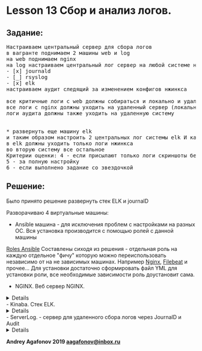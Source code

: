 # Lesson 13 Сбор и анализ логов.

## Задание:
<pre>
Настраиваем центральный сервер для сбора логов
в вагранте поднимаем 2 машины web и log
на web поднимаем nginx
на log настраиваем центральный лог сервер на любой системе на выбор
- [x] journald
- [_] rsyslog
- [x] elk 
настраиваем аудит следящий за изменением конфигов нжинкса 

все критичные логи с web должны собираться и локально и удаленно
все логи с nginx должны уходить на удаленный сервер (локально только критичные)
логи аудита должны также уходить на удаленную систему


* развернуть еще машину elk
и таким образом настроить 2 центральных лог системы elk И какую либо еще
в elk должны уходить только логи нжинкса
во вторую систему все остальное
Критерии оценки: 4 - если присылают только логи скриншоты без вагранта
5 - за полную настройку
6 - если выполнено задание со звездочкой
</pre>


## Решение:
Было принято решение развернуть стек ELK и journalD 

Разворачиваю 4 виртуальные машины:
 - Ansible машина - для исключения проблем с настройками на разных ОС. Вся установка производится с помощью ролей с данной машины 
 
[Roles Ansible](ansible) Составлены сиходя из решения - отдельная роль на каждую отдельное "фичу" которую можно переиспользовать независимо от на не зависимых машинах. Например [Nginx](ansible/roles/roles/nginx), [Filebeat](ansible/roles/roles/filebeat) и прочее... Для установки достаточно сформировать файл YML для установки роли, все необходимые зависимости роль доустановит сама.
 
 - NGINX. Веб сервер NGINX.
 <details> 
- Разворачиваю веб сервер [NGINX](ansible/roles/roles/nginx) который размещает на 80 порту [веб страничку](http://192.168.11.141), для удаленного сбора логов в стеке ELK
- Установливаем [filebat](ansible/roles/roles/filebeat), который отправляет выбранные логи (access и error) в Logstash, который в свою очередь отправляется в ElasicSearch. 
- Сервис [auditd](ansible/roles/roles/auditd_client/tasks/main.yml) отправляет все сообщения auditd на сервер ServerLog (log2).
- Сервис [systemd-journal-upload](ansible/roles/roles/sd_jd_client) отправляет логи kournald на сервер логов
 </details> 
 - Kinaba. Стек ELK.
 <details> 
 На машине в Docker разворачивается стек ELK [elasticsearch, kibana и logstash](ansible/roles/roles/kibana/tasks/main.yml). Веб "морда" [слушает](http://192.168.11.140:5601) на стандартном порту 5601.
 При первом входе необходимо указать "Index patterns" - в нашем случае достаточно указать "*" и @timestamp в качестве временной метки.
 </details> 
 - ServerLog. - сервер для удаленного сбора логов через JournalD и Audit
  <details> 
 На сервере настроено:
  Сервис [auditd](ansible/roles/roles/auditd_server/tasks/main.yml) слушает на 60 порту то что приходит от Веб сервера.
  Сервис [systemd-journal-remote](ansible/roles/roles/sd_jd_server/tasks/main.yml) собирает лого от удаленных систем.
 </details> 


**Andrey Agafonov 2019 aagafonov@inbox.ru**
